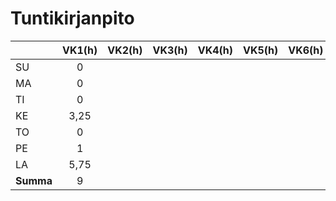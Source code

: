 # Tuntikirjanpito

|         | VK1(h)| VK2(h)| VK3(h)| VK4(h)| VK5(h)| VK6(h)|
|---------|:-----:|:-----:|:-----:|:-----:|:-----:|:-----:|
| SU      |  0    |       |       |       |       |       |
| MA      |  0    |       |       |       |       |       |
| TI      |  0    |       |       |       |       |       |
| KE      |  3,25 |       |       |       |       |       |
| TO      |  0    |       |       |       |       |       |
| PE      |  1    |       |       |       |       |       |
| LA      |  5,75 |       |       |       |       |       |
|**Summa**|  9    |       |       |       |       |       |